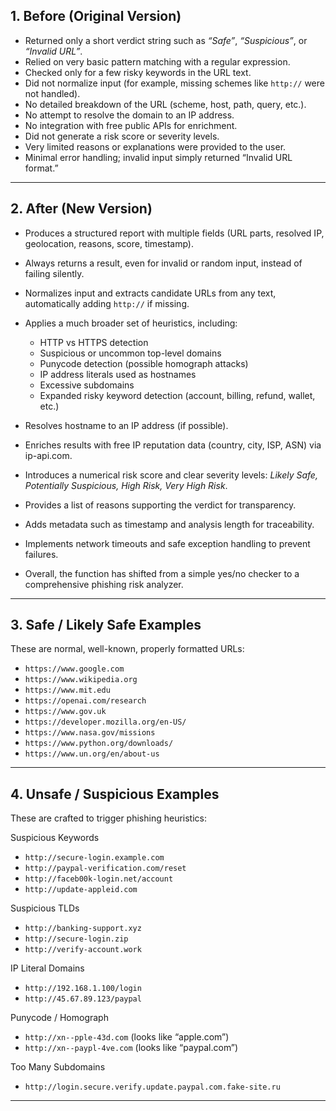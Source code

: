 ## 1. Before (Original Version)

* Returned only a short verdict string such as *“Safe”*, *“Suspicious”*, or *“Invalid URL”*.
* Relied on very basic pattern matching with a regular expression.
* Checked only for a few risky keywords in the URL text.
* Did not normalize input (for example, missing schemes like `http://` were not handled).
* No detailed breakdown of the URL (scheme, host, path, query, etc.).
* No attempt to resolve the domain to an IP address.
* No integration with free public APIs for enrichment.
* Did not generate a risk score or severity levels.
* Very limited reasons or explanations were provided to the user.
* Minimal error handling; invalid input simply returned “Invalid URL format.”

---

## 2. After (New Version)

* Produces a structured report with multiple fields (URL parts, resolved IP, geolocation, reasons, score, timestamp).
* Always returns a result, even for invalid or random input, instead of failing silently.
* Normalizes input and extracts candidate URLs from any text, automatically adding `http://` if missing.
* Applies a much broader set of heuristics, including:

  * HTTP vs HTTPS detection
  * Suspicious or uncommon top-level domains
  * Punycode detection (possible homograph attacks)
  * IP address literals used as hostnames
  * Excessive subdomains
  * Expanded risky keyword detection (account, billing, refund, wallet, etc.)
* Resolves hostname to an IP address (if possible).
* Enriches results with free IP reputation data (country, city, ISP, ASN) via ip-api.com.
* Introduces a numerical risk score and clear severity levels: *Likely Safe, Potentially Suspicious, High Risk, Very High Risk*.
* Provides a list of reasons supporting the verdict for transparency.
* Adds metadata such as timestamp and analysis length for traceability.
* Implements network timeouts and safe exception handling to prevent failures.
* Overall, the function has shifted from a simple yes/no checker to a comprehensive phishing risk analyzer.

---

## 3. Safe / Likely Safe Examples

These are normal, well-known, properly formatted URLs:

* `https://www.google.com`
* `https://www.wikipedia.org`
* `https://www.mit.edu`
* `https://openai.com/research`
* `https://www.gov.uk`
* `https://developer.mozilla.org/en-US/`
* `https://www.nasa.gov/missions`
* `https://www.python.org/downloads/`
* `https://www.un.org/en/about-us`

---

## 4. Unsafe / Suspicious Examples

These are crafted to trigger phishing heuristics:

Suspicious Keywords

* `http://secure-login.example.com`
* `http://paypal-verification.com/reset`
* `http://faceb00k-login.net/account`
* `http://update-appleid.com`

Suspicious TLDs

* `http://banking-support.xyz`
* `http://secure-login.zip`
* `http://verify-account.work`

IP Literal Domains

* `http://192.168.1.100/login`
* `http://45.67.89.123/paypal`

Punycode / Homograph

* `http://xn--pple-43d.com` (looks like “apple.com”)
* `http://xn--paypl-4ve.com` (looks like “paypal.com”)

Too Many Subdomains

* `http://login.secure.verify.update.paypal.com.fake-site.ru`

---
